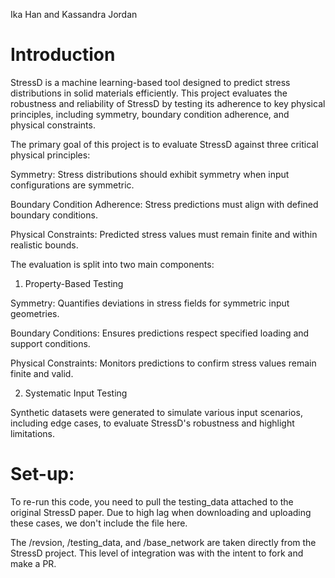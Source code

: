 Ika Han and Kassandra Jordan

# Introduction 
StressD is a machine learning-based tool designed to predict stress distributions in solid materials efficiently. This project evaluates the robustness and reliability of StressD by testing its adherence to key physical principles, including symmetry, boundary condition adherence, and physical constraints.

The primary goal of this project is to evaluate StressD against three critical physical principles:

Symmetry: Stress distributions should exhibit symmetry when input configurations are symmetric.

Boundary Condition Adherence: Stress predictions must align with defined boundary conditions.

Physical Constraints: Predicted stress values must remain finite and within realistic bounds.

The evaluation is split into two main components:

1. Property-Based Testing

Symmetry: Quantifies deviations in stress fields for symmetric input geometries.

Boundary Conditions: Ensures predictions respect specified loading and support conditions.

Physical Constraints: Monitors predictions to confirm stress values remain finite and valid.

2. Systematic Input Testing

Synthetic datasets were generated to simulate various input scenarios, including edge cases, to evaluate StressD's robustness and highlight limitations.

# Set-up:
To re-run this code, you need to pull the testing_data attached to the original StressD paper. Due to high lag when downloading and uploading these cases, we don't include the file here.

The /revsion, /testing_data, and /base_network are taken directly from the StressD project. This level of integration was with the intent to fork and make a PR. 